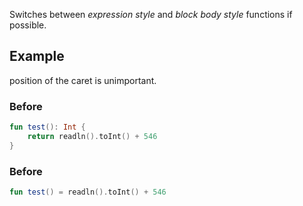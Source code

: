 Switches between _expression style_ and _block body style_ functions if possible.

## Example

position of the caret is unimportant.

### Before

```kotlin
fun test(): Int {
	return readln().toInt() + 546
}
```

### Before

```kotlin
fun test() = readln().toInt() + 546
```
